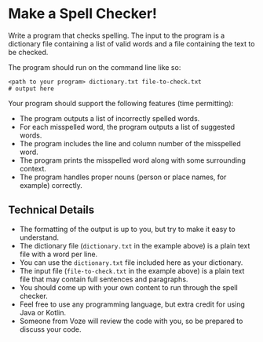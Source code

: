 # Make a Spell Checker!

Write a program that checks spelling. The input to the program is a dictionary file containing a list of valid words and a file containing the text to be checked.

The program should run on the command line like so:

```text
<path to your program> dictionary.txt file-to-check.txt
# output here
```

Your program should support the following features (time permitting):

- The program outputs a list of incorrectly spelled words.
- For each misspelled word, the program outputs a list of suggested words.
- The program includes the line and column number of the misspelled word.
- The program prints the misspelled word along with some surrounding context.
- The program handles proper nouns (person or place names, for example) correctly.


## Technical Details

- The formatting of the output is up to you, but try to make it easy to understand.
- The dictionary file (`dictionary.txt` in the example above) is a plain text file with a word per line.
- You can use the `dictionary.txt` file included here as your dictionary.
- The input file (`file-to-check.txt` in the example above) is a plain text file that may contain full sentences and paragraphs.
- You should come up with your own content to run through the spell checker.
- Feel free to use any programming language, but extra credit for using Java or Kotlin.
- Someone from Voze will review the code with you, so be prepared to discuss your code.
